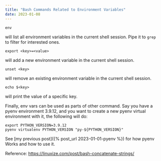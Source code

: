 ```yaml
---
title: "Bash Commands Related to Environment Variables"
date: 2023-01-08
---
```


```shell
env
```
will list all environment variables in the current shell session. Pipe it to `grep` to filter for interested ones.

```shell
export <key>=<value>
```
will add a new environment variable in the current shell session.

```shell
unset <key>
```
will remove an existing environment variable in the current shell session.

```shell
echo $<key>
```
will print the value of a specific key.

Finally, env vars can be used as parts of other command.
Say you have a pyenv environment 3.9.12, and you want to create a new pyenv virtual environment with it, the following
will do:
```shell
export PYTHON_VERSION=3.9.12
pyenv virtualenv PYTHON_VERSION "py-${PYTHON_VERSION}" 
```
See [my previous post]({% post_url 2023-01-01-pyenv %}) for how pyenv Works and how to use it.

Reference: https://linuxize.com/post/bash-concatenate-strings/